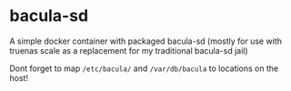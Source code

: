 # bacula-sd
A simple docker container with packaged bacula-sd (mostly for use with truenas scale as a replacement for my traditional bacula-sd jail)

Dont forget to map `/etc/bacula/` and `/var/db/bacula` to locations on the host!
